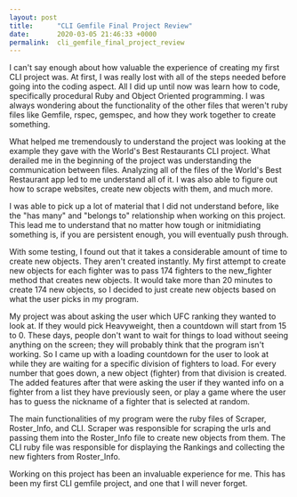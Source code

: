 ```yaml
---
layout: post
title:      "CLI Gemfile Final Project Review"
date:       2020-03-05 21:46:33 +0000
permalink:  cli_gemfile_final_project_review
---
```



I can't say enough about how valuable the experience of creating my first CLI project was. At first, I was really lost with all of the steps needed before going into the coding aspect. All I did up until now was learn how to code, specifically procedural Ruby and Object Oriented programming. I was always wondering about the functionality of the other files that weren't ruby files like Gemfile, rspec, gemspec, and how they work together to create something.

What helped me tremendously to understand the project was looking at the example they gave with the World's Best Restaurants CLI project. What derailed me in the beginning of the project was understanding the communication between files.   Analyzing all of the files of the World's Best Restaurant app led to me understand all of it. I was also able to figure out how to scrape websites, create new objects with them, and much more.

I was able to pick up a lot of material that I did not understand before, like the "has many" and "belongs to" relationship when working on this project. This lead me to understand that no matter how tough or initmidiating something is, if you are persistent enough, you will eventually push through. 

With some testing, I found out that it takes a considerable amount of time to create new objects. They aren't created instantly. My first attempt to create new objects for each fighter was to pass 174 fighters to the new_fighter method that creates new objects. It would take more than 20 minutes to create 174 new objects, so I decided to just create new objects based on what the user picks in my program. 

My project was about asking the user which UFC ranking they wanted to look at. If they would pick Heavyweight, then a countdown will start from 15 to 0. These days, people don't want to wait for things to load without seeing anything on the screen; they will probably think that the program isn't working. So I came up with a loading countdown for the user to look at while they are waiting for a specific division of fighters to load. For every number that goes down, a new object (fighter) from that division is created. The added features after that were asking the user if they wanted info on a fighter from a list they have previously seen, or play a game where the user has to guess the nickname of a fighter that is selected at random.

The main functionalities of my program were the ruby files of Scraper, Roster_Info, and CLI. Scraper was responsible for scraping the urls and passing them into the Roster_Info file to create new objects from them. The CLI ruby file was responsible for displaying the Rankings and collecting the new fighters from Roster_Info. 

Working on this project has been an invaluable experience for me. This has been my first CLI gemfile project, and one that I will never forget.
